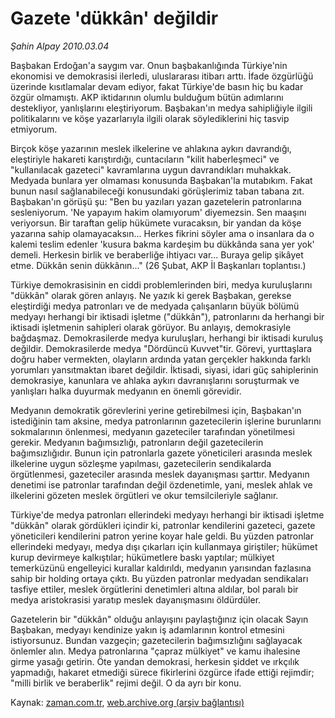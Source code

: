 # Gazete 'dükkân' değildir

*Şahin Alpay 2010.03.04*

<tr><td class="metin" colspan="2" style="padding-top: 20px; padding-left: 5px; ">Başbakan Erdoğan'a saygım var. Onun başbakanlığında Türkiye'nin ekonomisi ve demokrasisi ilerledi, uluslararası itibarı arttı. İfade özgürlüğü üzerinde kısıtlamalar devam ediyor, fakat Türkiye'de basın hiç bu kadar özgür olmamıştı. AKP iktidarının olumlu bulduğum bütün adımlarını destekliyor, yanlışlarını eleştiriyorum. Başbakan'ın medya sahipliğiyle ilgili politikalarını ve köşe yazarlarıyla ilgili olarak söylediklerini hiç tasvip etmiyorum.</td></tr><tr><td class="metin" colspan="2" style="padding-top: 20px; padding-left: 5px; "><p>Birçok köşe yazarının meslek ilkelerine ve ahlakına aykırı davrandığı, eleştiriyle hakareti karıştırdığı, cuntacıların "kilit haberleşmeci" ve "kullanılacak gazeteci" kavramlarına uygun davrandıkları muhakkak. Medyada bunlara yer olmaması konusunda Başbakan'la mutabıkım. Fakat bunun nasıl sağlanabileceği konusundaki görüşlerimiz taban tabana zıt. Başbakan'ın görüşü şu: "Ben bu yazıları yazan gazetelerin patronlarına sesleniyorum. 'Ne yapayım hakim olamıyorum' diyemezsin. Sen maaşını veriyorsun. Bir taraftan gelip hükümete vuracaksın, bir yandan da köşe yazarına sahip olamayacaksın... Herkes fikrini söyler ama o insanlara da o kalemi teslim edenler 'kusura bakma kardeşim bu dükkânda sana yer yok' demeli. Herkesin birlik ve beraberliğe ihtiyacı var... Buraya gelip şikâyet etme. Dükkân senin dükkânın..." (26 Şubat, AKP İl Başkanları toplantısı.)
<p> Türkiye demokrasisinin en ciddi problemlerinden biri, medya kuruluşlarını "dükkân" olarak gören anlayış. Ne yazık ki gerek Başbakan, gerekse eleştirdiği medya patronları ve de medyada çalışanların büyük bölümü medyayı herhangi bir iktisadi işletme ("dükkân"), patronlarını da herhangi bir iktisadi işletmenin sahipleri olarak görüyor. Bu anlayış, demokrasiyle bağdaşmaz. Demokrasilerde medya kuruluşları, herhangi bir iktisadi kuruluş değildir. Demokrasilerde medya "Dördüncü Kuvvet"tir. Görevi, yurttaşlara doğru haber vermekten, olayların ardında yatan gerçekler hakkında farklı yorumları yansıtmaktan ibaret değildir. İktisadi, siyasi, idari güç sahiplerinin demokrasiye, kanunlara ve ahlaka aykırı davranışlarını soruşturmak ve yanlışları halka duyurmak medyanın en önemli görevidir.
<p>Medyanın demokratik görevlerini yerine getirebilmesi için, Başbakan'ın istediğinin tam aksine, medya patronlarının gazetecilerin işlerine burunlarını sokmalarının önlenmesi, medyanın gazeteciler tarafından yönetilmesi gerekir. Medyanın bağımsızlığı, patronların değil gazetecilerin bağımsızlığıdır. Bunun için patronlarla gazete yöneticileri arasında meslek ilkelerine uygun sözleşme yapılması, gazetecilerin sendikalarda örgütlenmesi, gazeteciler arasında meslek dayanışması şarttır. Medyanın denetimi ise patronlar tarafından değil özdenetimle, yani, meslek ahlak ve ilkelerini gözeten meslek örgütleri ve okur temsilcileriyle sağlanır.
<p>Türkiye'de medya patronları ellerindeki medyayı herhangi bir iktisadi işletme "dükkân" olarak gördükleri içindir ki, patronlar kendilerini gazeteci, gazete yöneticileri kendilerini patron yerine koyar hale geldi. Bu yüzden patronlar ellerindeki medyayı, medya dışı çıkarları için kullanmaya giriştiler; hükümet kurup devirmeye kalkıştılar; hükümetlere baskı yaptılar; mülkiyet temerküzünü engelleyici kurallar kaldırıldı, medyanın yarısından fazlasına sahip bir holding ortaya çıktı. Bu yüzden patronlar medyadan sendikaları tasfiye ettiler, meslek örgütlerini denetimleri altına aldılar, bol paralı bir medya aristokrasisi yaratıp meslek dayanışmasını öldürdüler.
<p>Gazetelerin bir "dükkân" olduğu anlayışını paylaştığınız için olacak Sayın Başbakan, medyayı kendinize yakın iş adamlarının kontrol etmesini istiyorsunuz. Bundan vazgeçin; gazetecilerin bağımsızlığını sağlayacak önlemler alın. Medya patronlarına "çapraz mülkiyet" ve kamu ihalesine girme yasağı getirin. Öte yandan demokrasi, herkesin şiddet ve ırkçılık yapmadığı, hakaret etmediği sürece fikirlerini özgürce ifade ettiği rejimdir; "milli birlik ve beraberlik" rejimi değil. O da ayrı bir konu. <br/></p></p></p></p></p></td></tr>

Kaynak: [zaman.com.tr](http://zaman.com.tr/yazar.do?yazino=957723), [web.archive.org (arşiv bağlantısı)](http://web.archive.org/web/20100328075451/http://www.zaman.com.tr:80/yazar.do?yazino=957723)
